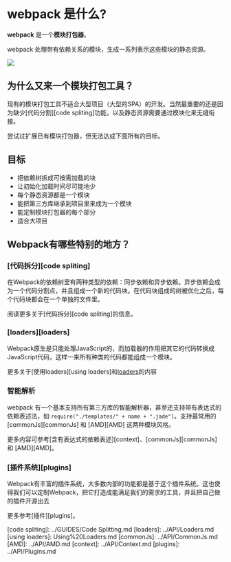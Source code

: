 # webpack 是什么?

**webpack** 是一个**模块打包器**。

webpack 处理带有依赖关系的模块，生成一系列表示这些模块的静态资源。

![](http://webpack.github.io/assets/what-is-webpack.png)

## 为什么又来一个模块打包工具？

现有的模块打包工具不适合大型项目（大型的SPA）的开发。当然最重要的还是因为缺少[代码分割][code spliting]功能，以及静态资源需要通过模块化来无缝衔接。

尝试过扩展已有模块打包器，但无法达成下面所有的目标。

## 目标

- 把依赖树拆成可按需加载的块
- 让初始化加载时间尽可能地少
- 每个静态资源都是一个模块
- 能把第三方库继承到项目里来成为一个模块
- 能定制模块打包器的每个部分
- 适合大项目

## Webpack有哪些特别的地方？

### [代码拆分][code spliting]

在Webpack的依赖树里有两种类型的依赖：同步依赖和异步依赖。异步依赖会成为一个代码分割点，并且组成一个新的代码块。在代码块组成的树被优化之后，每个代码块都会在一个单独的文件里。

阅读更多关于[代码拆分][code spliting]的信息。

### [loaders][loaders]

Webpack原生是只能处理JavaScript的，而加载器的作用把其它的代码转换成JavaScript代码，这样一来所有种类的代码都能组成一个模块。

更多关于[使用loaders][using loaders]和[loaders](Loaders)的内容

### 智能解析

webpack 有一个基本支持所有第三方库的智能解析器，甚至还支持带有表达式的依赖表述法，如 `require("./templates/" + name + ".jade")`。支持最常用的 [commonJs][commonJs] 和 [AMD][AMD] 这两种模块风格。

更多内容可参考[含有表达式的依赖表述][context]、[commonJs][commonJs] 和 [AMD][AMD]。

### [插件系统][plugins]

Webpack有丰富的插件系统，大多数内部的功能都是基于这个插件系统。这也使得我们可以定制Webpack，把它打造成能满足我们的需求的工具，并且把自己做的插件开源出去

更多参考[插件][plugins]。

[code spliting]: ../GUIDES/Code Splitting.md
[loaders]: ../API/Loaders.md
[using loaders]: Using%20Loaders.md
[commonJs]: ../API/CommonJs.md
[AMD]: ../API/AMD.md
[context]: ../API/Context.md
[plugins]: ../API/Plugins.md
